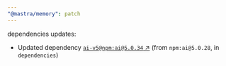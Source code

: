 ```yaml
---
"@mastra/memory": patch
---
```

dependencies updates:
  - Updated dependency [`ai-v5@npm:ai@5.0.34` ↗︎](https://www.npmjs.com/package/ai-v5/v/5.0.34) (from `npm:ai@5.0.28`, in `dependencies`)
